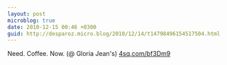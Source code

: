 ```yaml
---
layout: post
microblog: true
date: 2010-12-15 00:46 +0300
guid: http://desparoz.micro.blog/2010/12/14/t14798496154517504.html
---
```

Need. Coffee. Now. (@ Gloria Jean's) [4sq.com/bf3Dm9](http://4sq.com/bf3Dm9)
